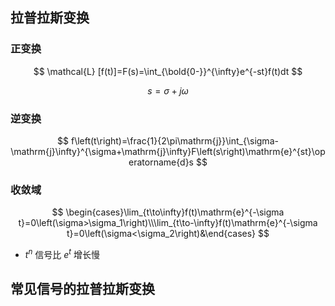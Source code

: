 ## 拉普拉斯变换

### 正变换

$$
\mathcal{L} [f(t)]=F(s)=\int_{\bold{0-}}^{\infty}e^{-st}f(t)dt
$$

$$
s = \sigma + j\omega
$$

### 逆变换

$$
f\left(t\right)=\frac{1}{2\pi\mathrm{j}}\int_{\sigma-\mathrm{j}\infty}^{\sigma+\mathrm{j}\infty}F\left(s\right)\mathrm{e}^{st}\operatorname{d}s
$$

### 收敛域

$$
\begin{cases}\lim_{t\to\infty}f(t)\mathrm{e}^{-\sigma t}=0\left(\sigma>\sigma_1\right)\\\lim_{t\to-\infty}f(t)\mathrm{e}^{-\sigma t}=0\left(\sigma<\sigma_2\right)&\end{cases}
$$

- $t^n$ 信号比 $e^t$ 增长慢

## 常见信号的拉普拉斯变换

